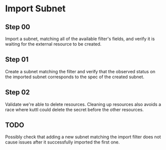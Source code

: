 # Import Subnet

## Step 00

Import a subnet, matching all of the available filter's fields, and verify it is waiting for the external resource to be created.

## Step 01

Create a subnet matching the filter and verify that the observed status on the imported subnet corresponds to the spec of the created subnet.

## Step 02

Validate we're able to delete resources.
Cleaning up resources also avoids a race where kuttl could delete the secret before the other resources.

## TODO

Possibly check that adding a new subnet matching the import filter does not cause issues after it successfully imported the first one.
